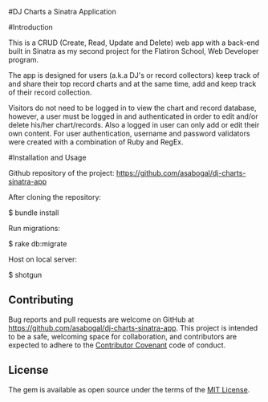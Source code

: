 
#DJ Charts a Sinatra Application


#Introduction

This is a CRUD (Create, Read, Update and Delete) web app with a back-end built in Sinatra as my second project for the Flatiron School, Web Developer program.

The app is designed for users (a.k.a DJ's or record collectors) keep track of and share their top record charts and at the same time, add and keep track of their record collection.

Visitors do not need to be logged in to view the chart and record database, however, a user must be logged in and authenticated in order to edit and/or delete his/her chart/records. Also a logged in user can only add or edit their own content. For user authentication, username and password validators were created with a combination of Ruby and RegEx.


#Installation and Usage

Github repository of the project: https://github.com/asabogal/dj-charts-sinatra-app

After cloning the repository:

$ bundle install

Run migrations:

$ rake db:migrate

Host on local server:

$ shotgun

## Contributing

Bug reports and pull requests are welcome on GitHub at https://github.com/asabogal/dj-charts-sinatra-app. This project is intended to be a safe, welcoming space for collaboration, and contributors are expected to adhere to the [Contributor Covenant](http://contributor-covenant.org) code of conduct.

## License

The gem is available as open source under the terms of the [MIT License](https://opensource.org/licenses/MIT).
